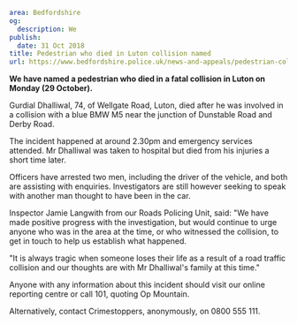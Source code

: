 ```yaml
area: Bedfordshire
og:
  description: We
publish:
  date: 31 Oct 2018
title: Pedestrian who died in Luton collision named
url: https://www.bedfordshire.police.uk/news-and-appeals/pedestrian-collision-named-oct18
```

**We have named a pedestrian who died in a fatal collision in Luton on Monday (29 October).**

Gurdial Dhalliwal, 74, of Wellgate Road, Luton, died after he was involved in a collision with a blue BMW M5 near the junction of Dunstable Road and Derby Road.

The incident happened at around 2.30pm and emergency services attended. Mr Dhalliwal was taken to hospital but died from his injuries a short time later.

Officers have arrested two men, including the driver of the vehicle, and both are assisting with enquiries. Investigators are still however seeking to speak with another man thought to have been in the car.

Inspector Jamie Langwith from our Roads Policing Unit, said: "We have made positive progress with the investigation, but would continue to urge anyone who was in the area at the time, or who witnessed the collision, to get in touch to help us establish what happened.

"It is always tragic when someone loses their life as a result of a road traffic collision and our thoughts are with Mr Dhalliwal's family at this time."

Anyone with any information about this incident should visit our online reporting centre or call 101, quoting Op Mountain.

Alternatively, contact Crimestoppers, anonymously, on 0800 555 111.
